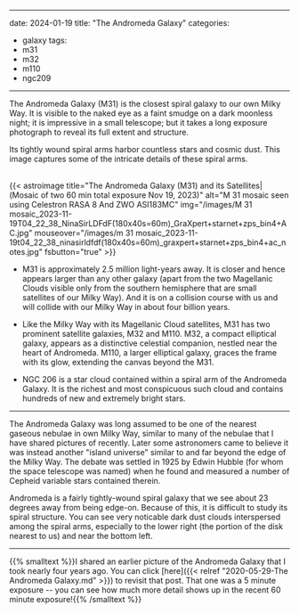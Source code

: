------
date: 2024-01-19
title: "The Andromeda Galaxy"
categories:
- galaxy
tags:
- m31
- m32
- m110
- ngc209
---

The Andromeda Galaxy (M31) is the closest spiral galaxy to our own Milky Way.
It is visible to the naked eye as a faint smudge on a dark moonless night; it is impressive in a small telescope; but it takes a long exposure photograph to reveal its full extent and structure.
<!--more-->

Its tightly wound spiral arms harbor countless stars and cosmic dust. This image captures some of the intricate details of these spiral arms.
   
<br>
{{< astroimage
title="The Andromeda Galaxy (M31) and its Satellites|(Mosaic of two 60 min total exposure Nov 19, 2023)"
   alt="M 31 mosaic seen using Celestron RASA 8 And ZWO ASI183MC"
   img="/images/M 31 mosaic_2023-11-19T04_22_38_NinaSirLDFdF(180x40s=60m)_GraXpert+starnet+zps_bin4+AC.jpg"
   mouseover="/images/m 31 mosaic_2023-11-19t04_22_38_ninasirldfdf(180x40s=60m)_graxpert+starnet+zps_bin4+ac_notes.jpg"
   fsbutton="true"
>}}
<br>

     
- M31 is approximately 2.5 million light-years away. It is closer and hence  appears larger than any other galaxy (apart from the two Magellanic Clouds visible only from the southern hemisphere that are small satellites of our Milky Way). And it is on a collision course with us and will collide with our Milky Way in about four billion years.

- Like the Milky Way with its Magellanic Cloud satellites,  M31 has two prominent satellite galaxies, M32 and M110. M32, a compact elliptical galaxy, appears as a distinctive celestial companion, nestled near the heart of Andromeda.  M110, a larger elliptical galaxy, graces the frame with its glow, extending the canvas beyond the M31.
 
 - NGC 206 is a star cloud contained within a spiral arm of the Andromeda Galaxy. It is the richest and most conspicuous such cloud and contains hundreds of new and extremely bright stars. 

 ----

The Andromeda Galaxy was long assumed to be one of the nearest gaseous nebulae in own Milky Way, similar to many of the nebulae that I have shared pictures of recently. Later some astronomers came to believe it was instead another "island universe" similar to and far beyond the edge of the Milky Way. The debate was settled in 1925 by Edwin Hubble (for whom the space telescope was named) when he found and measured a number of Cepheid variable stars contained therein.

Andromeda is a fairly tightly-wound spiral galaxy that we see about 23 degrees away from being edge-on. Because of this, it is difficult to study its spiral structure. You can see very noticable dark dust clouds interspersed among the spiral arms, especially to the lower right (the portion of the disk nearest to us) and near the bottom left.  

---
{{% smalltext %}}I shared an earlier picture of the Andromeda Galaxy that I took nearly four years ago.
You can click [here]({{< relref "2020-05-29-The Andromeda Galaxy.md" >}})
to revisit that post. That one was a 5 minute exposure -- you can see how much more detail shows up in the recent 60 minute exposure!{{% /smalltext %}}